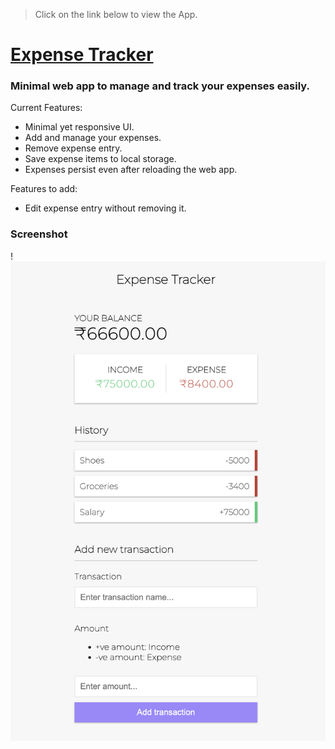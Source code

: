 > Click on the link below to view the App.

# [Expense Tracker](https://ishi-ca.github.io/expense-tracker/)
### Minimal web app to manage and track your expenses easily.

Current Features:
* Minimal yet responsive UI.
* Add and manage your expenses.
* Remove expense entry.
* Save expense items to local storage.
* Expenses persist even after reloading the web app.

Features to add:
* Edit expense entry without removing it.

### Screenshot
!![Stills](./Screenshot.png)